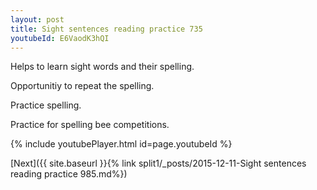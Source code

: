 ```yaml
---
layout: post
title: Sight sentences reading practice 735
youtubeId: E6VaodK3hQI
---
```

 
 
Helps to learn sight words and their spelling.

Opportunitiy to repeat the spelling. 

Practice spelling. 
 
Practice for spelling bee competitions. 
 
{% include youtubePlayer.html id=page.youtubeId %}
 
 

[Next]({{ site.baseurl }}{% link  split1/_posts/2015-12-11-Sight sentences reading practice 985.md%})
 
